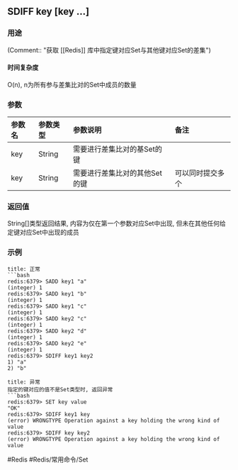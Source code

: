 ## SDIFF key \[key ...\]

### 用途
(Comment:: "获取 [[Redis]] 库中指定键对应Set与其他键对应Set的差集")

#### 时间复杂度
O(n), n为所有参与差集比对的Set中成员的数量

### 参数
|参数名|参数类型|参数说明|备注|
|:-|:-|:-|:-|
|key|String|需要进行差集比对的基Set的键||
|key|String|需要进行差集比对的其他Set的键|可以同时提交多个|

### 返回值
String[]类型返回结果, 内容为仅在第一个参数对应Set中出现, 但未在其他任何给定键对应Set中出现的成员

### 示例
```ad-info
title: 正常
```bash
redis:6379> SADD key1 "a"
(integer) 1
redis:6379> SADD key1 "b"
(integer) 1
redis:6379> SADD key1 "c"
(integer) 1
redis:6379> SADD key2 "c"
(integer) 1
redis:6379> SADD key2 "d"
(integer) 1
redis:6379> SADD key2 "e"
(integer) 1
redis:6379> SDIFF key1 key2
1) "a"
2) "b"
```

```ad-danger
title: 异常
指定的键对应的值不是Set类型时, 返回异常
```bash
redis:6379> SET key value
"OK"
redis:6379> SDIFF key1 key
(error) WRONGTYPE Operation against a key holding the wrong kind of value
redis:6379> SDIFF key key2
(error) WRONGTYPE Operation against a key holding the wrong kind of value
```

#Redis #Redis/常用命令/Set 
